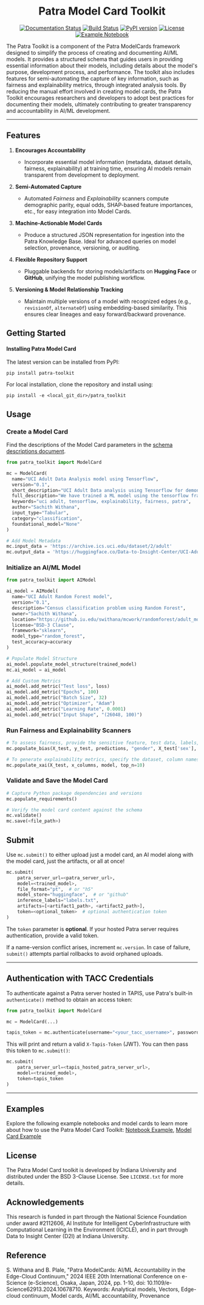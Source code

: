 <div align="center">

# Patra Model Card Toolkit

[![Documentation Status](https://img.shields.io/badge/docs-latest-blue.svg)](https://patra-toolkit.readthedocs.io/en/latest/)
[![Build Status](https://github.com/Data-to-Insight-Center/patra-toolkit/actions/workflows/ci.yml/badge.svg)](https://github.com/Data-to-Insight-Center/patra-toolkit/actions)
[![PyPI version](https://badge.fury.io/py/patra-toolkit.svg)](https://pypi.org/project/patra-toolkit/)
[![License](https://img.shields.io/badge/License-BSD%203--Clause-blue.svg)](https://opensource.org/licenses/BSD-3-Clause)
[![Example Notebook](https://colab.research.google.com/assets/colab-badge.svg)](https://colab.research.google.com/github/Data-to-Insight-Center/patra-toolkit/blob/main/examples/notebooks/GettingStarted.ipynb)

</div>

The Patra Toolkit is a component of the Patra ModelCards framework designed to simplify the process of creating and documenting AI/ML models. It provides a structured schema that guides users in providing essential information about their models, including details about the model's purpose, development process, and performance. The toolkit also includes features for semi-automating the capture of key information, such as fairness and explainability metrics, through integrated analysis tools. By reducing the manual effort involved in creating model cards, the Patra Toolkit encourages researchers and developers to adopt best practices for documenting their models, ultimately contributing to greater transparency and accountability in AI/ML development.

---

## Features

1. **Encourages Accountability**  
   - Incorporate essential model information (metadata, dataset details, fairness, explainability) at training time, ensuring AI models remain transparent from development to deployment.

2. **Semi-Automated Capture**  
   - Automated *Fairness* and *Explainability* scanners compute demographic parity, equal odds, SHAP-based feature importances, etc., for easy integration into Model Cards.

3. **Machine-Actionable Model Cards**  
   - Produce a structured JSON representation for ingestion into the Patra Knowledge Base. Ideal for advanced queries on model selection, provenance, versioning, or auditing.

4. **Flexible Repository Support**  
   - Pluggable backends for storing models/artifacts on **Hugging Face** or **GitHub**, unifying the model publishing workflow.

5. **Versioning & Model Relationship Tracking**  
   - Maintain multiple versions of a model with recognized edges (e.g., `revisionOf`, `alternateOf`) using embedding-based similarity. This ensures clear lineages and easy forward/backward provenance.

## Getting Started

#### Installing Patra Model Card
The latest version can be installed from PyPI:
```shell
pip install patra-toolkit
```

For local installation, clone the repository and install using:
```shell
pip install -e <local_git_dir>/patra_toolkit
```

## Usage
### Create a Model Card
Find the descriptions of the Model Card parameters in the [schema descriptions document](./docs/schema_description.md).

```python
from patra_toolkit import ModelCard

mc = ModelCard(
  name="UCI Adult Data Analysis model using Tensorflow",
  version="0.1",
  short_description="UCI Adult Data analysis using Tensorflow for demonstration of Patra Model Cards.",
  full_description="We have trained a ML model using the tensorflow framework to predict income for the UCI Adult Dataset. We leverage this data to run the Patra model cards to capture metadata about the model as well as fairness and explainability metrics.",
  keywords="uci adult, tensorflow, explainability, fairness, patra",
  author="Sachith Withana",
  input_type="Tabular",
  category="classification",
  foundational_model="None"
)

# Add Model Metadata
mc.input_data = 'https://archive.ics.uci.edu/dataset/2/adult'
mc.output_data = 'https://huggingface.co/Data-to-Insight-Center/UCI-Adult'
```

### Initialize an AI/ML Model

```python
from patra_toolkit import AIModel

ai_model = AIModel(
  name="UCI Adult Random Forest model",
  version="0.1",
  description="Census classification problem using Random Forest",
  owner="Sachith Withana",
  location="https://github.iu.edu/swithana/mcwork/randomforest/adult_model.pkl",
  license="BSD-3 Clause",
  framework="sklearn",
  model_type="random_forest",
  test_accuracy=accuracy
)

# Populate Model Structure
ai_model.populate_model_structure(trained_model)
mc.ai_model = ai_model

# Add Custom Metrics
ai_model.add_metric("Test loss", loss)
ai_model.add_metric("Epochs", 100)
ai_model.add_metric("Batch Size", 32)
ai_model.add_metric("Optimizer", "Adam")
ai_model.add_metric("Learning Rate", 0.0001)
ai_model.add_metric("Input Shape", "(26048, 100)")
```

### Run Fairness and Explainability Scanners
```python
# To assess fairness, provide the sensitive feature, test data, labels, and predictions
mc.populate_bias(X_test, y_test, predictions, "gender", X_test['sex'], clf)

# To generate explainability metrics, specify the dataset, column names, model, and number of features
mc.populate_xai(X_test, x_columns, model, top_n=10)
```

### Validate and Save the Model Card
```python
# Capture Python package dependencies and versions
mc.populate_requirements()

# Verify the model card content against the schema
mc.validate()
mc.save(<file_path>)
```

## Submit

Use `mc.submit()` to either upload just a model card, an AI model along with the model card, just the artifacts, or all at once!

```python
mc.submit(
    patra_server_url=<patra_server_url>,
    model=<trained_model>,
    file_format="pt",  # or "h5"
    model_store="huggingface",  # or "github"
    inference_labels="labels.txt",
    artifacts=[<artifact1_path>, <artifact2_path>],
    token=<optional_token>  # optional authentication token
)
```

The `token` parameter is **optional**. If your hosted Patra server requires authentication, provide a valid token.

If a name-version conflict arises, increment `mc.version`. In case of failure, `submit()` attempts partial rollbacks to avoid orphaned uploads.

---

## Authentication with TACC Credentials

To authenticate against a Patra server hosted in TAPIS, use Patra's built-in `authenticate()` method to obtain an access token:

```python
from patra_toolkit import ModelCard

mc = ModelCard(...)

tapis_token = mc.authenticate(username="<your_tacc_username>", password="<your_tacc_password>")
```

This will print and return a valid `X-Tapis-Token` (JWT). You can then pass this token to `mc.submit()`:

```python
mc.submit(
    patra_server_url=<tapis_hosted_patra_server_url>,
    model=<trained_model>,
    token=tapis_token
)
```

---

## Examples
Explore the following example notebooks and model cards to learn more about how to use the Patra Model Card Toolkit:
[Notebook Example](./examples/notebooks/GettingStarted.ipynb), [Model Card Example](./examples/model_cards/tesorflow_adult_nn_MC.json)

## License
The Patra Model Card toolkit is developed by Indiana University and distributed under the BSD 3-Clause License. See `LICENSE.txt` for more details.

## Acknowledgements
This research is funded in part through the National Science Foundation under award #2112606, AI Institute for Intelligent CyberInfrastructure with Computational Learning in the Environment (ICICLE), and in part through Data to Insight Center (D2I) at Indiana University.

## Reference
S. Withana and B. Plale, "Patra ModelCards: AI/ML Accountability in the Edge-Cloud Continuum," 2024 IEEE 20th International Conference on e-Science (e-Science), Osaka, Japan, 2024, pp. 1-10, doi: 10.1109/e-Science62913.2024.10678710. Keywords: Analytical models, Vectors, Edge-cloud continuum, Model cards, AI/ML accountability, Provenance
